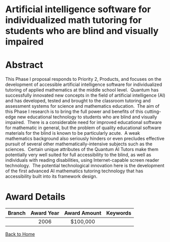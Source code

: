 
Artificial intelligence software for individualized math tutoring for students who are blind and visually impaired
==================================================================================================================

# Abstract


This Phase I proposal responds to Priority 2, Products, and focuses on the development of accessible artificial intelligence software for individualized tutoring of applied mathematics at the middle school level.  Quantum has successfully innovated new concepts in the field of artificial intelligence (AI) and has developed, tested and brought to the classroom tutoring and assessment systems for science and mathematics education.  The aim of this Phase I research is to bring the full power and benefits of this cutting-edge new educational technology to students who are blind and visually impaired.  There is a considerable need for improved educational software for mathematic in general, but the problem of quality educational software materials for the blind is known to be particularly acute.  A weak mathematics background also seriously hinders or even precludes effective pursuit of several other mathematically-intensive subjects such as the sciences.  Certain unique attributes of the Quantum AI Tutors make them potentially very well suited for full accessibility to the blind, as well as individuals with reading disabilities, using Internet-capable screen reader technology.  The potential technological innovation here is the development of the first advanced AI mathematics tutoring technology that has accessibility built into its framework design.  

# Award Details

|Branch|Award Year|Award Amount|Keywords|
| :---: | :---: | :---: | :---: |
||2006|$100,000||
  
  


[Back to Home](https://github.com/chrischow/dod_sbir_awards/Reports/CC/#1240)